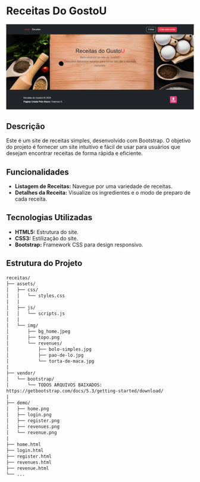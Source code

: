 # Receitas Do GostoU

![Home Page](https://github.com/ksevendev/receitas/blob/136c15bb6557f3ddfafc21258ab6d8aa47a0f0ce/demo/home.png?raw=true)

## Descrição

Este é um site de receitas simples, desenvolvido com Bootstrap. 
O objetivo do projeto é fornecer um site intuitivo e fácil de usar para usuários que desejam encontrar receitas de forma rápida e eficiente. 

## Funcionalidades

- **Listagem de Receitas:** Navegue por uma variedade de receitas.
- **Detalhes da Receita:** Visualize os ingredientes e o modo de preparo de cada receita.

## Tecnologias Utilizadas

- **HTML5:** Estrutura do site.
- **CSS3:** Estilização do site.
- **Bootstrap:** Framework CSS para design responsivo.

## Estrutura do Projeto

```plaintext
receitas/
├── assets/
│   ├── css/
│   │   └── styles.css
|   |
│   ├── js/
│   │   └── scripts.js
|   |
│   └── img/
│       ├── bg_home.jpeg
│       ├── topo.png
│       └── revenues/
│           ├── bolo-simples.jpg
│           ├── pao-de-lo.jpg
│           └── torta-de-maca.jpg
|
├── vendor/
│   └── bootstrap/
│       └── TODOS ARQUIVOS BAIXADOS: https://getbootstrap.com/docs/5.3/getting-started/download/
|
├── demo/
│   ├── home.png
│   ├── login.png
│   ├── register.png
│   ├── revenues.png
│   └── revenue.png
|
├── home.html
├── login.html
├── register.html
├── revenues.html
├── revenue.html
└── ...

